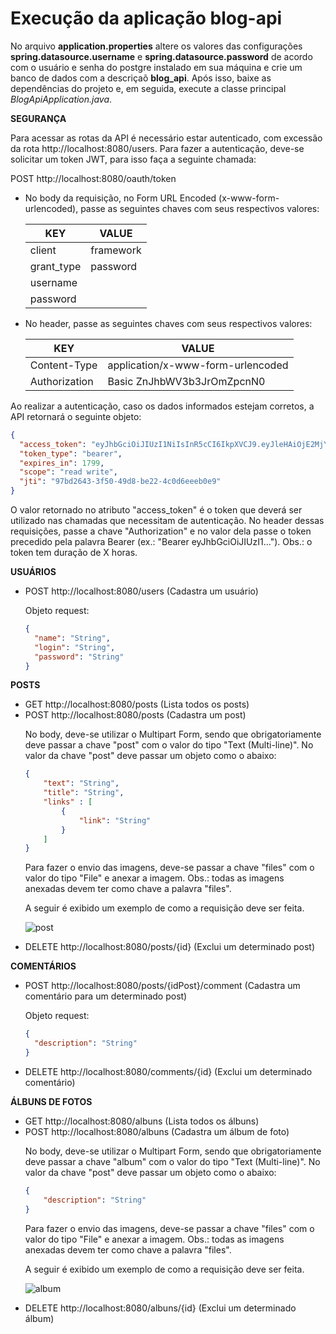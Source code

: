 # Execução da aplicação blog-api

No arquivo **application.properties** altere os valores das configurações **spring.datasource.username** e **spring.datasource.password** de acordo com o usuário e senha do postgre instalado em sua máquina e crie um banco de dados com a descriçaõ **blog_api**. Após isso, baixe as dependências do projeto e, em seguida, execute a classe principal *BlogApiApplication.java*.


**SEGURANÇA**

Para acessar as rotas da API é necessário estar autenticado, com excessão da rota http://localhost:8080/users.
Para fazer a autenticação, deve-se solicitar um token JWT, para isso faça a seguinte chamada: 

POST http://localhost:8080/oauth/token

<ul>
  <li>
    No body da requisição, no Form URL Encoded (x-www-form-urlencoded), passe as seguintes chaves com seus respectivos valores:

| KEY        | VALUE     |
|------------|-----------|
| client     | framework |
| grant_type | password  |
| username   |           |
| password   |           |

  </li>

  <li>
    No header, passe as seguintes chaves com seus respectivos valores:

| KEY           | VALUE                             |
|---------------|-----------------------------------|
| Content-Type  | application/x-www-form-urlencoded |
| Authorization | Basic ZnJhbWV3b3JrOmZpcnN0        |

  </li>
</ul>

Ao realizar a autenticação, caso os dados informados estejam corretos, a API retornará o seguinte objeto:
```json
{
  "access_token": "eyJhbGciOiJIUzI1NiIsInR5cCI6IkpXVCJ9.eyJleHAiOjE2MjY5MDc5OTksInVzZXJfbmFtZSI6InRlc3RlMSIsImp0aSI6Ijk3YmQyNjQzLTNmNTAtNDlkOC1iZTIyLTRjMGQ2ZWVlYjBlOSIsImNsaWVudF9pZCI6ImZyYW1ld29yayIsInNjb3BlIjpbInJlYWQiLCJ3cml0ZSJdfQ.GftyR8_mc-dYyFCdxdfn_ex0Z7nIEolnS6D1gttaCUQ",
  "token_type": "bearer",
  "expires_in": 1799,
  "scope": "read write",
  "jti": "97bd2643-3f50-49d8-be22-4c0d6eeeb0e9"
}
```
O valor retornado no atributo "access_token" é o token que deverá ser utilizado nas chamadas que necessitam de autenticação. No header dessas requisições, passe a chave "Authorization" e no valor dela passe o token precedido pela palavra Bearer (ex.: "Bearer eyJhbGciOiJIUzI1..."). Obs.: o token tem duração de X horas.

**USUÁRIOS**

<ul>
  <li>
    POST http://localhost:8080/users (Cadastra um usuário)

Objeto request:
```json
{
  "name": "String",
  "login": "String",
  "password": "String"
}
```
  </li>
</ul>

**POSTS**

<ul>
 <li>
    GET http://localhost:8080/posts (Lista todos os posts)
 </li>
 <li>
    POST http://localhost:8080/posts (Cadastra um post)
	
No body, deve-se utilizar o Multipart Form, sendo que obrigatoriamente deve passar a chave "post" com o valor do tipo "Text (Multi-line)". No valor da chave "post" deve passar um objeto como o abaixo:

```json
{
	"text": "String",
	"title": "String",
	"links" : [
		{
			"link": "String"
		}
	]
}
```
Para fazer o envio das imagens, deve-se passar a chave "files" com o valor do tipo "File" e anexar a imagem. Obs.: todas as imagens anexadas devem ter como chave a palavra "files".
	 
A seguir é exibido um exemplo de como a requisição deve ser feita.

![post](https://user-images.githubusercontent.com/13985064/126583005-7e7e1ac1-d3b1-44e0-894a-179f8a8be7a2.jpeg)
  </li>
  <li>
    DELETE http://localhost:8080/posts/{id} (Exclui um determinado post)
  </li>
</ul>

**COMENTÁRIOS**

<ul>
  <li>
    POST http://localhost:8080/posts/{idPost}/comment (Cadastra um comentário para um determinado post)

Objeto request:
```json
{
  "description": "String"
}
```
  </li>
  <li>
    DELETE http://localhost:8080/comments/{id} (Exclui um determinado comentário)
  </li>
</ul>

**ÁLBUNS DE FOTOS**

<ul>
  <li>
    GET http://localhost:8080/albuns (Lista todos os álbuns)
  </li>
  <li>
    POST http://localhost:8080/albuns (Cadastra um álbum de foto)
  
No body, deve-se utilizar o Multipart Form, sendo que obrigatoriamente deve passar a chave "album" com o valor do tipo "Text (Multi-line)". No valor da chave "post" deve passar um objeto como o abaixo:

```json
{
	"description": "String"
}
```
Para fazer o envio das imagens, deve-se passar a chave "files" com o valor do tipo "File" e anexar a imagem. Obs.: todas as imagens anexadas devem ter como chave a palavra "files".
	  
A seguir é exibido um exemplo de como a requisição deve ser feita.
	  
![album](https://user-images.githubusercontent.com/13985064/126583242-e7086e20-0ea8-4a57-abac-db85249775ba.jpeg)
  </li>
  <li>
    DELETE http://localhost:8080/albuns/{id} (Exclui um determinado álbum)
  </li>
</ul>
